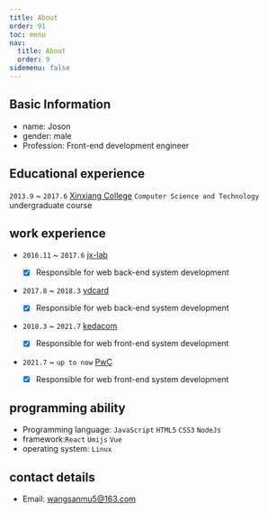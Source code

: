 ```yaml
---
title: About
order: 91
toc: menu
nav:
  title: About
  order: 9
sidemenu: false
---
```


## Basic Information

- name: Joson
- gender: male
- Profession: Front-end development engineer

## Educational experience

`2013.9` ~ `2017.6` [Xinxiang College](https://www.xxu.edu.cn/) `Computer Science and Technology` undergraduate course

## work experience

- `2016.11` ~ `2017.6` [jx-lab](https://www.jx-lab.com/)

  - [x] Responsible for web back-end system development

- `2017.8` ~ `2018.3` [ydcard](http://www.ydcard.com/)

  - [x] Responsible for web back-end system development

- `2018.3` ~ `2021.7` [kedacom](https://www.kedacom.com/cn)

  - [x] Responsible for web front-end system development

- `2021.7` ~ `up to now` [PwC](https://www.pwc.com/)
  - [x] Responsible for web front-end system development

## programming ability

- Programming language: `JavaScript` `HTML5` `CSS3` `NodeJs`
- framework:`React` `Umijs` `Vue`
- operating system: `Linux`

## contact details

- Email: wangsanmu5@163.com
